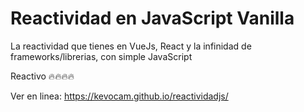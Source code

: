 
# Reactividad en JavaScript Vanilla

La reactividad que tienes en VueJs, React y la infinidad de frameworks/librerias, con simple JavaScript



Reactivo 🔥🔥🔥🔥

Ver en linea: https://kevocam.github.io/reactividadjs/